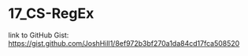 # 17_CS-RegEx

link to GitHub Gist:
https://gist.github.com/JoshHill1/8ef972b3bf270a1da84cd17fca508520